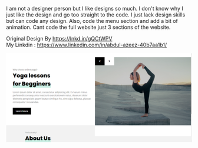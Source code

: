 I am not a designer person but I like designs so much. 
I don't know why I just like the design and go too straight to the code.
I just lack design skills but can code any design. Also, code the menu section and add a bit of animation.
Cant code the full website just 3 sections of the website.

Original Design By https://lnkd.in/gQCtWPV <br />
My Linkdin : https://www.linkedin.com/in/abdul-azeez-40b7aa1b1/

![alt text](https://github.com/iamazeez/yoga-website-landing-page/blob/master/linkdin.png?raw=true)
